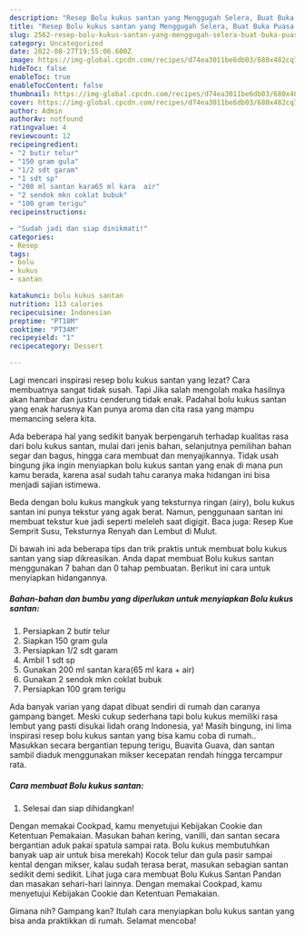 ```yaml
---
description: "Resep Bolu kukus santan yang Menggugah Selera, Buat Buka Puasa Enak"
title: "Resep Bolu kukus santan yang Menggugah Selera, Buat Buka Puasa Enak"
slug: 2562-resep-bolu-kukus-santan-yang-menggugah-selera-buat-buka-puasa-enak
category: Uncategorized
date: 2022-08-27T19:55:06.600Z
image: https://img-global.cpcdn.com/recipes/d74ea3011be6db03/680x482cq70/bolu-kukus-santan-foto-resep-utama.jpg
hideToc: false
enableToc: true
enableTocContent: false
thumbnail: https://img-global.cpcdn.com/recipes/d74ea3011be6db03/680x482cq70/bolu-kukus-santan-foto-resep-utama.jpg
cover: https://img-global.cpcdn.com/recipes/d74ea3011be6db03/680x482cq70/bolu-kukus-santan-foto-resep-utama.jpg
author: Admin
authorAv: notfound
ratingvalue: 4
reviewcount: 12
recipeingredient:
- "2 butir telur"
- "150 gram gula"
- "1/2 sdt garam"
- "1 sdt sp"
- "200 ml santan kara65 ml kara  air"
- "2 sendok mkn coklat bubuk"
- "100 gram terigu"
recipeinstructions:

- "Sudah jadi dan siap dinikmati!"
categories:
- Resep
tags:
- bolu
- kukus
- santan

katakunci: bolu kukus santan 
nutrition: 113 calories
recipecuisine: Indonesian
preptime: "PT18M"
cooktime: "PT34M"
recipeyield: "1"
recipecategory: Dessert

---
```



Lagi mencari inspirasi resep bolu kukus santan yang lezat? Cara membuatnya sangat tidak susah. Tapi Jika salah mengolah maka hasilnya akan hambar dan justru cenderung tidak enak. Padahal bolu kukus santan yang enak harusnya Kan punya aroma dan cita rasa yang mampu memancing selera kita.


Ada beberapa hal yang sedikit banyak berpengaruh terhadap kualitas rasa dari bolu kukus santan, mulai dari jenis bahan, selanjutnya pemilihan bahan segar dan bagus, hingga cara membuat dan menyajikannya. Tidak usah bingung jika ingin menyiapkan bolu kukus santan yang enak di mana pun kamu berada, karena asal sudah tahu caranya maka hidangan ini bisa menjadi sajian istimewa.

Beda dengan bolu kukus mangkuk yang teksturnya ringan (airy), bolu kukus santan ini punya tekstur yang agak berat. Namun, penggunaan santan ini membuat tekstur kue jadi seperti meleleh saat digigit. Baca juga: Resep Kue Semprit Susu, Teksturnya Renyah dan Lembut di Mulut.


Di bawah ini ada beberapa tips dan trik praktis untuk membuat bolu kukus santan yang siap dikreasikan. Anda dapat membuat Bolu kukus santan menggunakan 7 bahan dan 0 tahap pembuatan. Berikut ini cara untuk menyiapkan hidangannya.

<!--inarticleads1-->

##### Bahan-bahan dan bumbu yang diperlukan untuk menyiapkan Bolu kukus santan:

1. Persiapkan 2 butir telur
1. Siapkan 150 gram gula
1. Persiapkan 1/2 sdt garam
1. Ambil 1 sdt sp
1. Gunakan 200 ml santan kara(65 ml kara + air)
1. Gunakan 2 sendok mkn coklat bubuk
1. Persiapkan 100 gram terigu


Ada banyak varian yang dapat dibuat sendiri di rumah dan caranya gampang banget. Meski cukup sederhana tapi bolu kukus memiliki rasa lembut yang pasti disukai lidah orang Indonesia, ya! Masih bingung, ini lima inspirasi resep bolu kukus santan yang bisa kamu coba di rumah.. Masukkan secara bergantian tepung terigu, Buavita Guava, dan santan sambil diaduk menggunakan mikser kecepatan rendah hingga tercampur rata. 

<!--inarticleads2-->

##### Cara membuat Bolu kukus santan:


1. Selesai dan siap dihidangkan!

Dengan memakai Cookpad, kamu menyetujui Kebijakan Cookie dan Ketentuan Pemakaian. Masukan bahan kering, vanilli, dan santan secara bergantian aduk pakai spatula sampai rata. Bolu kukus membutuhkan banyak uap air untuk bisa merekah) Kocok telur dan gula pasir sampai kental dengan mikser, kalau sudah terasa berat, masukan sebagian santan sedikit demi sedikit. Lihat juga cara membuat Bolu Kukus Santan Pandan dan masakan sehari-hari lainnya. Dengan memakai Cookpad, kamu menyetujui Kebijakan Cookie dan Ketentuan Pemakaian. 

Gimana nih? Gampang kan? Itulah cara menyiapkan bolu kukus santan yang bisa anda praktikkan di rumah. Selamat mencoba!

